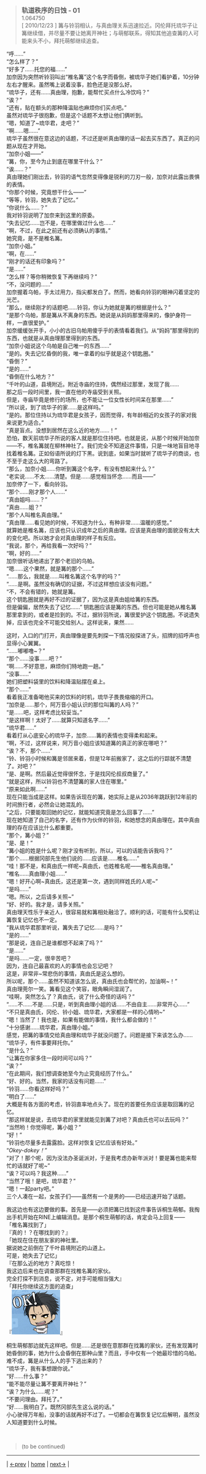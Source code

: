 > <big> **轨道秩序的日蚀 - 01** </big>  
> 1.064750  
> [ 2010/12/23 ] 篝与铃羽相认，与真由理关系迅速拉近。冈伦拜托琉华子让篝继续借，并尽量不要让她离开神社；与萌郁联系，得知其他追查篝的人可能来头不小，拜托萌郁继续追查。  

“呼……”  
“怎么样了？”  
“好多了……托您的福……”  
加奈因为突然听铃羽叫出“椎名篝”这个名字而昏倒，被琉华子她们看护着，10分钟左右才醒来。虽然嘴上说着没事，脸色还是没那么好。  
“琉华子，还有……真由理，抱歉，能帮忙买点什么冷饮吗？”  
“诶？”  
“还有，贴在额头的那种降温贴也麻烦你们买点吧。”  
虽然对琉华子很抱歉，但是这个话题不太想让他们俩听到。  
“嗯，知道了~琉华君，走吧？”  
“啊……嗯……”  
琉华子虽然很在意这边的话题，不过还是听真由理的话一起去买东西了。真正的问题从现在才开始。  
“加奈小姐——”  
“篝，你，至今为止到底在哪里干什么？”  
“诶……？”  
真由理她们刚出去，铃羽的语气忽然变得像是锐利的刀刃一般，加奈对此露出畏惧的表情。  
“你那个时候，究竟想干什么——”  
“等等，铃羽，她失去了记忆。”  
“你说什么……？”  
我对铃羽说明了加奈来到这里的原委。  
“失去记忆……岂不是，在哪里做过什么也……”  
“啊，不过，在此之前还有必须确认的事情。”  
她究竟，是不是椎名篝。  
“加奈小姐。”  
“啊，在……”  
“刚才的话还有印象吗？”  
“是……”  
“怎么样？等你稍微恢复下再继续吗？”  
“不，没问题的……”  
加奈握着乌帕，手太过用力，指尖都发白了。然而，她看向铃羽的眼神闪着坚定的光芒。  
“那么，继续刚才的话题吧……铃羽，你认为她就是篝的根据是什么？”  
“是那个乌帕，那是篝从不离身的东西。她说是从妈妈那里得来的，像护身符一样，一直很爱护。”  
加奈缓缓张开手，小小的古旧乌帕用傻乎乎的表情看着我们。从“妈妈”那里得到的东西，也就是从真由理那里得到的东西。  
“加奈小姐说这个乌帕是自己唯一的东西……”  
“是的。失去记忆昏倒的我，唯一拿着的似乎就是这个钥匙圈。”  
“昏倒？”  
“是的……”  
“昏倒在什么地方？”  
“千叶的山道，县境附近。附近寺庙的住持，偶然经过那里，发现了我……  
 那之后一段时间里，我一直在他的寺庙受到关照。  
 但是，寺庙毕竟是修行的场所，也不能让一位女性长时间呆在那里……”  
“所以说，到了琉华子的家……是这样吗。”  
“是的。那位住持以为琉华君是女孩子，因而觉得，有年龄相近的女孩子的家对我来说更为适合。”  
“真是盲点。没想到居然在这么近的地方……！”  
恐怕，数天前琉华子所说的客人就是那位住持吧。也就是说，从那个时候开始加奈——不，椎名篝就在柳林神社了。我们完全不知道这件事情，只是一味地盲目地寻找着椎名篝。正如俗语所说的灯下黑。说到底，如果当时就听了琉华子的商谈，也不至于走这么大的弯路了。  
“那么，加奈小姐……你听到篝这个名字，有没有想起来什么？”  
“老实说……不太……清楚。但是……感觉相当怀念……而且——”  
加奈停了一下，看向铃羽。  
“那个……刚才那个人……”  
“真由姐吗……？”  
“真由……姐？”  
“那个人叫椎名真由理。”  
“真由理……看见她的时候，不知道为什么，有种非常……温暖的感觉。”  
就算她是椎名篝，应该也只认识成年之后的真由理。应该是真由理的面貌没有太大的变化吧。所以她才会对真由理的样子有反应。  
“我说，那个，再给我看一次好吗？”  
“啊，好的……”  
加奈很听话地递出了那个老旧的乌帕。  
“嗯……这个果然，就是篝的那个……”  
“……那么，我就是……叫椎名篝这个名字的吗？”  
“……是啊。虽然没有确切的证据，不过这样想应该没有问题。”  
“不，不会有错的，她就是篝。  
 这个钥匙圈就是再好不过的证据了，因为这是真由姐给篝的东西。  
 但是偏偏，居然失去了记忆……”
钥匙圈应该是篝的东西。但也可能是她从椎名篝那里拿到的，或者是捡到的。不过，据铃羽所说，篝很爱护这个钥匙圈。不说遗失掉，应该也完全不可能交给别人。这样说来，果然……  

这时，入口的门打开，真由理像是要先刺探一下情况般探进了头，招牌的招呼声也显得小心翼翼。  
“……嘟嘟噜~？”  
“那个……没事……吧？”  
“啊……不好意思，麻烦你们特地跑一趟。”  
“没事……”  
她们把塑料袋里的饮料和降温贴摆在桌上。  
“那个……”  
看着我正准备喝他买来的饮料的时机，琉华子畏畏缩缩的开口。  
“加奈是……那个，阿万音小姐认识的那位叫篝的人吗？”  
“是……吧，这样考虑比较妥当。”  
“是这样啊！太好了……就算只知道名字……”  
“琉华君……”  
看着打从心底安心的琉华子，加奈……篝的表情也变得柔和起来。  
“啊，不过，这样说来，阿万音小姐应该知道篝的真正的家在哪吧？”  
“诶？不，那个……”  
“铃、铃羽小时候和篝是邻居来着，但是12年前搬家了，这之后的行踪就不清楚了。对吧？”  
“是、是啊。然后最近觉得很怀念，于是找冈伦叔叔商量了。”  
“就是这样，所以铃羽也不清楚篝的家人住在哪里。”  
“原来如此啊……”  
现在只能当成是这样。如果告诉现在的篝，她实际上是从2036年跳跃到12年前的时间旅行者，必然会让她混乱的。  
“之后，只要能取回她的记忆，就能知道究竟是怎么回事了……”  
现在她知道了自己的名字，还有作为伙伴的铃羽，和她想念的真由理在。其中真由理的存在应该比什么都重要。  
“那个，篝小姐？”  
“是、是！”  
“篝小姐的姓是什么呢？刚才没有听到，所以，可以的话能告诉我吗？”  
“那个……根据冈部先生他们说的……应该是……椎名……”  
“哇！那不是，和真由氏一样呢~真由氏，也姓椎名呢——椎名真由理。”  
“椎名……真由理小姐……”  
“嗯！好开心啊~真由氏，这还是第一次，遇到同样姓氏的人呢~”  
“是吗……”  
“嗯。所以，之后请多关照~”  
“好、好的。我才是，请多关照。”  
真由理天性乐于亲近人，很容易就和篝相处融洽了。顺利的话，可能有什么契机让篝恢复记忆也不一定。  
“我从琉华君那里听说，篝失去了记忆……是吗？”  
“是的……”  
“那是说，连自己是谁都想不起来了吗？”  
“是……”  
“是吗……一定，很辛苦吧？  
 因为，连自己最喜欢的人的事情也会忘记吧？  
 这是，非常非~常悲伤的事情，真由氏是这么想的。  
 所以呢，那个……虽然不知道该怎么说，真由氏也会帮忙的，加油啊~！”  
真由理莞尔一笑。篝看见这个笑容，眼角瞬间湿润了。  
“哇啊，突然怎么了？真由氏，说了什么奇怪的话吗？”  
“……不……不是……只是，听到真由理小姐的话……不由自主……非常开心……”  
“不只是真由氏，冈伦、铃小姐、琉华君，大家都是一样的心情哟~”  
“嗯！当然了！我也是，如果有能做的事情，我什么都会做的！”  
“十分感谢……琉华君，真由理小姐。”  
感觉，把篝的事情交给真由理和琉华子就没问题了。问题是接下来该怎么办……  
“琉华子，有件事要拜托你。”  
“是什么？”  
“让篝在你家多住一段时间可以吗？”  
“诶？”  
“在此期间，我们想调查她至今为止究竟经历了什么。”  
“好、好的。当然，我家的话没有问题……”  
“铃羽……你看这样好吗？”  
“明白了……”  
大概是有各方面的考虑，铃羽直率地点头了。现在的首要任务应该是取回篝的记忆。  
“那这样就是说，去琉华君的家里就能见到篝了对吧？真由氏也可以去玩吗？”  
“当然哟！你觉得呢，篝小姐？”  
“好！”  
“铃羽也尽量多去露露脸。这样对恢复记忆应该有好处。”  
“*Okey-dokey！*”  
“对了！那个呢，因为没法办圣诞派对，于是我考虑办新年派对！要是篝也能来帮忙的话就好了呢~”  
“诶？可以吗？我这种……”  
“当然了哦！是吧，琉华君？”  
“嗯！一起party吧。”  
三个人凑在一起，女孩子们——虽然有一个是男的——已经迅速开始了话题。  

我这边也有这边要做的事。首先是——必须把篝已找到这件事告诉桐生萌郁。我掏出手机开始在RINE上编辑消息。是那个桐生萌郁的话，肯定会马上回复——  
「椎名篝找到了」  
『真的！？在哪找到的？』  
「她现在住在朋友家的神社里。  
 据说她之前倒在了千叶县境附近的山道上。  
 可是，她失去了记忆」  
『在那么近的地方？真吃惊！  
 我这边后来也在调查那群在找椎名篝的家伙。  
 完全打探不到消息，说不定，对手可能相当强大』  
「拜托你继续这方面的追查」  
『![](../pics/emojis/Okarin-OK.png)』  

桐生萌郁那边就先这样吧。但是……还是很在意那群在找篝的家伙，还有发现篝时她昏倒的事，她为什么会昏倒在那种山里？而且，手中仅有一个她最珍惜的乌帕。难不成，篝是从什么人的手下逃出来的？  
“琉华子，我有事想跟你说。”  
“好……什么事？”  
“能不能尽量让篝不要离开神社？”  
“诶？为什么……呢？”  
“不要问理由。拜托了。”  
“好……我明白了。既然冈部先生这么说的话。”  
小心驶得万年船，没事的话就再好不过了。一切都会在篝恢复记忆后解明，虽然没人知道要到什么时候。  


<br/>

> (to be continued)
---

| [←prev](./0062) | [home](../../) | [next→](./0064) |
